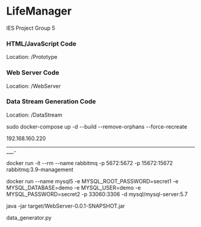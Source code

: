 # LifeManager
IES Project Group 5

### HTML/JavaScript Code

Location: /Prototype

### Web Server Code

Location: /WebServer

### Data Stream Generation Code

Location: /DataStream

sudo docker-compose up -d --build --remove-orphans --force-recreate

192.168.160.220
_________________________________________________________________________________-

docker run -it --rm --name rabbitmq -p 5672:5672 -p 15672:15672 rabbitmq:3.9-management

docker run --name mysql5 -e MYSQL_ROOT_PASSWORD=secret1 -e MYSQL_DATABASE=demo -e MYSQL_USER=demo -e MYSQL_PASSWORD=secret2 -p 33060:3306 -d mysql/mysql-server:5.7

java -jar target/WebServer-0.0.1-SNAPSHOT.jar

data_generator.py
